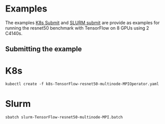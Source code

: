 # Examples


The examples [K8s Submit](https://github.com/dellhpc/omnia/blob/master/examples/k8s-TensorFlow-resnet50-multinode-MPIOperator.yaml) and [SLURM submit](https://github.com/dellhpc/omnia/blob/master/examples/slurm-TensorFlow-resnet50-multinode-MPI.batch) are provide as examples for running the resnet50 benchmark with TensorFlow on 8 GPUs using 2 C4140s.

## Submitting the example

# K8s
```` kubectl create -f k8s-TensorFlow-resnet50-multinode-MPIOperator.yaml ````

# Slurm
```` sbatch slurm-TensorFlow-resnet50-multinode-MPI.batch ````
